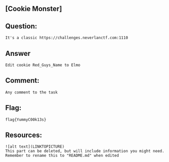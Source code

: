 [Cookie Monster]
---
Question:
---
	It's a classic https://challenges.neverlanctf.com:1110

Answer
---
	Edit cookie Red_Guys_Name to Elmo

Comment:
---
	Any comment to the task

Flag:
---
	flag{YummyC00k13s}

Resources:
---
	![alt text](LINKTOPICTURE)
	This part can be deleted, but will include information you might need.
	Remember to rename this to "README.md" when edited
